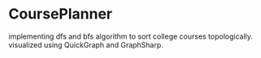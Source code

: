 # CoursePlanner
implementing dfs and bfs algorithm to sort college courses topologically.
visualized using QuickGraph and GraphSharp.
